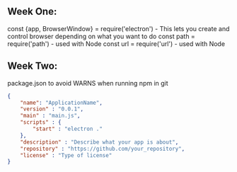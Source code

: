 ## Week One:

const {app, BrowserWindow} = require('electron') - This lets you create and control browser depending on what you want to do
const path = require('path') - used with Node
const url = require('url') - used with Node

## Week Two:

package.json to avoid WARNS when running npm in git 

```json 
{
    "name": "ApplicationName",
    "version" : "0.0.1",
    "main" : "main.js",
    "scripts" : {
        "start" : "electron ."
    },
    "description" : "Describe what your app is about",
    "repository" : "https://github.com/your_repository",
    "license" : "Type of license"
}
```